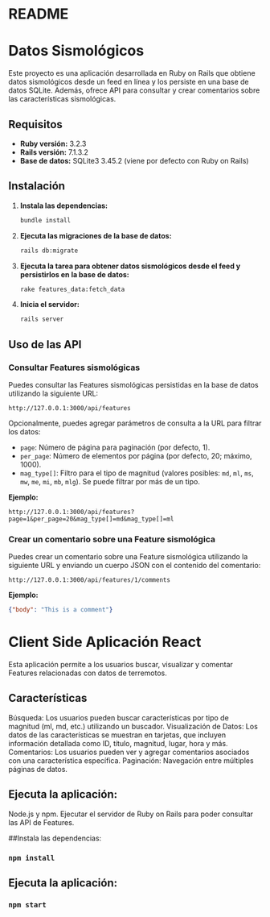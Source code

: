# README

# Datos Sismológicos

Este proyecto es una aplicación desarrollada en Ruby on Rails que obtiene datos sismológicos desde un feed en línea y los persiste en una base de datos SQLite. Además, ofrece API para consultar y crear comentarios sobre las características sismológicas.

## Requisitos

- **Ruby versión:** 3.2.3
- **Rails versión:** 7.1.3.2
- **Base de datos:** SQLite3 3.45.2 (viene por defecto con Ruby on Rails)

## Instalación

1. **Instala las dependencias:**
    ```bash
    bundle install
    ```

2. **Ejecuta las migraciones de la base de datos:**
    ```bash
    rails db:migrate
    ```

3. **Ejecuta la tarea para obtener datos sismológicos desde el feed y persistirlos en la base de datos:**
    ```bash
    rake features_data:fetch_data
    ```

4. **Inicia el servidor:**
    ```bash
    rails server
    ```

## Uso de las API

### Consultar Features sismológicas

Puedes consultar las Features sismológicas persistidas en la base de datos utilizando la siguiente URL:

`http://127.0.0.1:3000/api/features`

Opcionalmente, puedes agregar parámetros de consulta a la URL para filtrar los datos:

- `page`: Número de página para paginación (por defecto, 1).
- `per_page`: Número de elementos por página (por defecto, 20; máximo, 1000).
- `mag_type[]`: Filtro para el tipo de magnitud (valores posibles: `md`, `ml`, `ms`, `mw`, `me`, `mi`, `mb`, `mlg`). Se puede filtrar por más de un tipo.

**Ejemplo:**

`http://127.0.0.1:3000/api/features?page=1&per_page=20&mag_type[]=md&mag_type[]=ml`

### Crear un comentario sobre una Feature sismológica

Puedes crear un comentario sobre una Feature sismológica utilizando la siguiente URL y enviando un cuerpo JSON con el contenido del comentario:

`http://127.0.0.1:3000/api/features/1/comments`

**Ejemplo:**

```json
{"body": "This is a comment"}
```

# Client Side Aplicación React

Esta aplicación permite a los usuarios buscar, visualizar y comentar Features relacionadas con datos de terremotos.

## Características

Búsqueda: Los usuarios pueden buscar características por tipo de magnitud (ml, md, etc.) utilizando un buscador.
Visualización de Datos: Los datos de las características se muestran en tarjetas, que incluyen información detallada como ID, título, magnitud, lugar, hora y más.
Comentarios: Los usuarios pueden ver y agregar comentarios asociados con una característica específica.
Paginación: Navegación entre múltiples páginas de datos.

## Ejecuta la aplicación:
Node.js y npm.
Ejecutar el servidor de Ruby on Rails para poder consultar las API de Features.

##Instala las dependencias:

### `npm install`

## Ejecuta la aplicación:

### `npm start`
